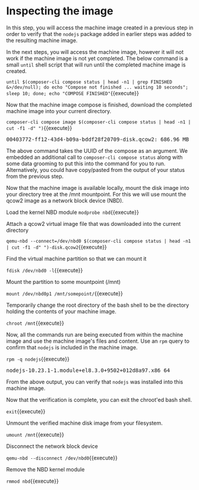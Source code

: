 # Inspecting the image

In this step, you will access the machine image created in a previous step in
order to verify that the `nodejs` package added in earlier steps was added to
the resulting machine image.

In the next steps, you will access the machine image, however it will not work
if the machine image is not yet completed.  The below command is a small
`until` shell script that will run until the completed machine image is created.

`until $(composer-cli compose status | head -n1 | grep FINISHED &>/dev/null); do echo "Compose not finished ... waiting 10 seconds"; sleep 10; done; echo "COMPOSE FINISHED"`{{execute}}

Now that the machine image compose is finished, download the completed machine
image into your current directory.

`composer-cli compose image $(composer-cli compose status | head -n1 | cut -f1 -d" ")`{{execute}}

<pre class="file">
00403772-ff12-43d4-b09a-bddf28f20709-disk.qcow2: 686.96 MB  
</pre>

The above command takes the UUID of the compose as an argument.  We embedded
an additional call to `composer-cli compose status` along with some data
grooming to put this into the command for you to run.  Alternatively, you could
have copy/pasted from the output of your status from the previous step.

Now that the machine image is available locally, mount the disk image into your
directory tree at the /mnt mountpoint. For this we will use mount the qcow2 image as a network block device (NBD).

Load the kernel NBD module
`modprobe nbd`{{execute}}

Attach a qcow2 virtual image file that was downloaded into the current directory

`qemu-nbd --connect=/dev/nbd0 $(composer-cli compose status | head -n1 | cut -f1 -d" ")-disk.qcow2`{{execute}}

Find the virtual machine partition so that we can mount it

`fdisk /dev/nbd0 -l`{{execute}}

Mount the partition to some mountpoint (/mnt)

`mount /dev/nbd0p1 /mnt/somepoint/`{{execute}}

Temporarily change the root directory of the bash shell to be the directory
holding the contents of your machine image.

`chroot /mnt`{{execute}}

Now, all the commands run are being executed from within the machine image
and use the machine image's files and content.  Use an `rpm` query to confirm
that `nodejs` is included in the machine image.

`rpm -q nodejs`{{execute}}

<pre class="file">
nodejs-10.23.1-1.module+el8.3.0+9502+012d8a97.x86_64
</pre>

From the above output, you can verify that `nodejs` was installed into this
machine image.

Now that the verification is complete, you can exit the chroot'ed bash shell.

`exit`{{execute}}

Unmount the verified machine disk image from your filesystem.

`umount /mnt`{{execute}}

Disconnect the network block device

`qemu-nbd --disconnect /dev/nbd0`{{execute}}

Remove the NBD kernel module

`rmmod nbd`{{execute}}

